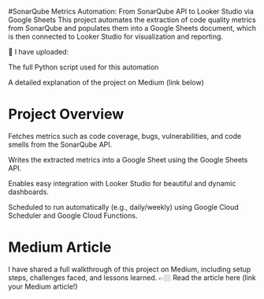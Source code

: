 #SonarQube Metrics Automation: From SonarQube API to Looker Studio via Google Sheets
This project automates the extraction of code quality metrics from SonarQube and populates them into a Google Sheets document, which is then connected to Looker Studio for visualization and reporting.

🔹 I have uploaded:

The full Python script used for this automation

A detailed explanation of the project on Medium (link below)


# Project Overview
Fetches metrics such as code coverage, bugs, vulnerabilities, and code smells from the SonarQube API.

Writes the extracted metrics into a Google Sheet using the Google Sheets API.

Enables easy integration with Looker Studio for beautiful and dynamic dashboards.

Scheduled to run automatically (e.g., daily/weekly) using Google Cloud Scheduler and Google Cloud Functions.


# Medium Article
I have shared a full walkthrough of this project on Medium, including setup steps, challenges faced, and lessons learned.
👉🏼 Read the article here (link your Medium article!)




